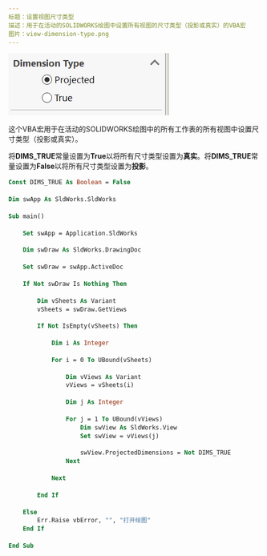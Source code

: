 ```yaml
---
标题：设置视图尺寸类型
描述：用于在活动的SOLIDWORKS绘图中设置所有视图的尺寸类型（投影或真实）的VBA宏
图片：view-dimension-type.png
---
```


![视图尺寸类型](view-dimension-type.png)

这个VBA宏用于在活动的SOLIDWORKS绘图中的所有工作表的所有视图中设置尺寸类型（投影或真实）。

将**DIMS_TRUE**常量设置为**True**以将所有尺寸类型设置为**真实**。将**DIMS_TRUE**常量设置为**False**以将所有尺寸类型设置为**投影**。

```vb
Const DIMS_TRUE As Boolean = False

Dim swApp As SldWorks.SldWorks

Sub main()

    Set swApp = Application.SldWorks
    
    Dim swDraw As SldWorks.DrawingDoc
    
    Set swDraw = swApp.ActiveDoc
    
    If Not swDraw Is Nothing Then
        
        Dim vSheets As Variant
        vSheets = swDraw.GetViews
        
        If Not IsEmpty(vSheets) Then
            
            Dim i As Integer
            
            For i = 0 To UBound(vSheets)
            
                Dim vViews As Variant
                vViews = vSheets(i)
                
                Dim j As Integer
                
                For j = 1 To UBound(vViews)
                    Dim swView As SldWorks.View
                    Set swView = vViews(j)
                    
                    swView.ProjectedDimensions = Not DIMS_TRUE
                Next
            
            Next
            
        End If
        
    Else
        Err.Raise vbError, "", "打开绘图"
    End If
    
End Sub
```

